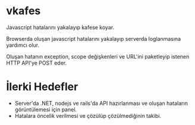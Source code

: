 # vkafes
Javascript hatalarını yakalayıp kafese koyar.

Browserda oluşan javascript hatalarını yakalayıp serverda loglanmasına yardımcı olur.

Oluşan hatanın exception, scope değişkenleri ve URL'ini paketleyip istenen HTTP API'ye POST eder.

İlerki Hedefler
================
- Server'da .NET, nodejs ve rails'da API hazırlanması ve oluşan hataların görüntülemesi için panel.
- Hatalara öncelik verilmesi ve çözülüp çözülmediğinin takibi.